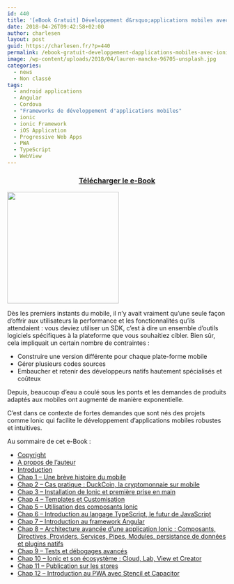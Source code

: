 ```yaml
---
id: 440
title: '[eBook Gratuit] Développement d&rsquo;applications mobiles avec Ionic'
date: 2018-04-26T09:42:58+02:00
author: charlesen
layout: post
guid: https://charlesen.fr/?p=440
permalink: /ebook-gratuit-developpement-dapplications-mobiles-avec-ionic/
image: /wp-content/uploads/2018/04/lauren-mancke-96705-unsplash.jpg
categories:
  - news
  - Non classé
tags:
  - android applications
  - Angular
  - Cordova
  - "Frameworks de développement d'applications mobiles"
  - ionic
  - ionic Framework
  - iOS Application
  - Progressive Web Apps
  - PWA
  - TypeScript
  - WebView
---
```

<h3 style="text-align: center;">
  <a href="https://legacy.gitbook.com/download/pdf/book/charlesen1/developpez-des-applications-avec-ionic">Télécharger le e-Book</a>
</h3>

[<img loading="lazy" class="aligncenter size-full wp-image-443" src="https://charlesen.fr/wp-content/uploads/2018/04/pdf-icon.png" alt="" width="256" height="256" srcset="https://charlesen.fr/wp-content/uploads/2018/04/pdf-icon.png 256w, https://charlesen.fr/wp-content/uploads/2018/04/pdf-icon-150x150.png 150w" sizes="(max-width: 256px) 100vw, 256px" />](https://legacy.gitbook.com/download/pdf/book/charlesen1/developpez-des-applications-avec-ionic)

Dès les premiers instants du mobile, il n&rsquo;y avait vraiment qu&rsquo;une seule façon d&rsquo;offrir aux utilisateurs la performance et les fonctionnalités qu&rsquo;ils attendaient : vous deviez utiliser un SDK, c&rsquo;est à dire un ensemble d&rsquo;outils logiciels spécifiques à la plateforme que vous souhaitiez cibler. Bien sûr, cela impliquait un certain nombre de contraintes :

  * Construire une version différente pour chaque plate-forme mobile
  * Gérer plusieurs codes sources
  * Embaucher et retenir des développeurs natifs hautement spécialisés et coûteux

Depuis, beaucoup d&rsquo;eau a coulé sous les ponts et les demandes de produits adaptés aux mobiles ont augmenté de manière exponentielle.

C&rsquo;est dans ce contexte de fortes demandes que sont nés des projets comme Ionic qui facilite le développement d&rsquo;applications mobiles robustes et intuitives.

Au sommaire de cet e-Book :

  * [Copyright](https://ionic.mobiletuto.com/copyright.html)
  * [A propos de l&rsquo;auteur](https://ionic.mobiletuto.com/a-propos-de-lauteur.html)
  * [Introduction](https://ionic.mobiletuto.com/introduction.html)
  * [Chap 1 &#8211; Une brève histoire du mobile](https://ionic.mobiletuto.com/chap1)
  * [Chap 2 &#8211; Cas pratique : DuckCoin, la cryptomonnaie sur mobile](https://ionic.mobiletuto.com/chap2)
  * [Chap 3 &#8211; Installation de Ionic et première prise en main](https://ionic.mobiletuto.com/chap3)
  * [Chap 4 &#8211; Templates et Customisation](https://ionic.mobiletuto.com/chap4)
  * [Chap 5 &#8211; Utilisation des composants Ionic](https://ionic.mobiletuto.com/chap5)
  * [Chap 6 &#8211; Introduction au langage TypeScript, le futur de JavaScript](https://ionic.mobiletuto.com/chap6)
  * [Chap 7 &#8211; Introduction au framework Angular](https://ionic.mobiletuto.com/chap7)
  * [Chap 8 &#8211; Architecture avancée d&rsquo;une application Ionic : Composants, Directives, Providers, Services, Pipes, Modules, persistance de données et plugins natifs](https://ionic.mobiletuto.com/chap8)
  * [Chap 9 &#8211; Tests et débogages avancés](https://ionic.mobiletuto.com/chap9)
  * [Chap 10 &#8211; Ionic et son écosystème : Cloud, Lab, View et Creator](https://ionic.mobiletuto.com/chap10)
  * [Chap 11 &#8211; Publication sur les stores](https://ionic.mobiletuto.com/chap11)
  * [Chap 12 &#8211; Introduction au PWA avec Stencil et Capacitor](https://ionic.mobiletuto.com/chap12)

 